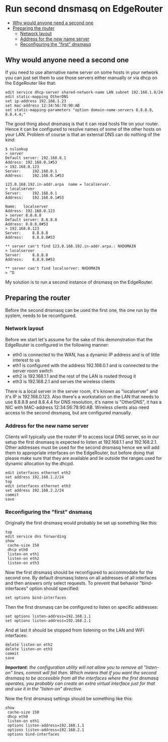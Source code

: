 # Run second dnsmasq on EdgeRouter

- [Why would anyone need a second one](#why-would-anyone-need-a-second-one)
- [Preparing the router](#preparing-the-router)
  - [Network layout](#network-layout)
  - [Address for the new name server](#address-for-the-new-name-server)
  - [Reconfiguring the "first" dnsmasq](#reconfiguring-the-first-dnsmasq)

## Why would anyone need a second one
If you need to use alternative name server on some hosts in your network you 
can just set them to use those servers either manually or via dhcp on the 
EdgeRouter like that:
```
edit service dhcp-server shared-network-name LAN subnet 192.168.1.0/24
edit static-mapping OtherDNS 
set ip-address 192.168.1.23
set mac-address 12:34:56:78:90:AB
set static-mapping-parameters "option domain-name-servers 8.8.8.8, 8.8.4.4;" 
```
The good thing about dnsmasq is that it can read hosts file on your router. 
Hence it can be configured to resolve names of some of the other hosts on your 
LAN. Problem of course is that an external DNS can do nothing of the kind:
```
$ nslookup
> server
Default server: 192.168.0.1
Address: 192.168.0.1#53
> 192.168.0.123
Server:		192.168.0.1
Address:	192.168.0.1#53

123.0.168.192.in-addr.arpa	name = localserver.
> localserver
Server:		192.168.0.1
Address:	192.168.0.1#53

Name:	localserver
Address: 192.168.0.123
> server 8.8.8.8
Default server: 8.8.8.8
Address: 8.8.8.8#53
> 192.168.0.123
Server:		8.8.8.8
Address:	8.8.8.8#53

** server can't find 123.0.168.192.in-addr.arpa.: NXDOMAIN
> localserver
Server:		8.8.8.8
Address:	8.8.8.8#53

** server can't find localserver: NXDOMAIN
> ^D
```
My solution is to run a second instance of dnsmasq on the EdgeRouter.

## Preparing the router
Before the second dnsmasq can be used the first one, the one run by the system, 
needs to be reconfigured.
### Network layout
Before we start let's assume for the sake of this demonstration that the 
EdgeRouter is configured in the following manner:
* eth0 is connected to the WAN, has a dynamic IP address and is of little 
interest to us
* eth1 is configured with the address 192.168.0.1 and is connected to the 
server room switch
* eth2 is 192.168.1.1 and the rest of the LAN is routed throug it
* eth3 is 192.168.2.1 and serves the wireless clients

There is a local server in the server room, it's known as "localserver" and 
it's IP is 192.168.0.123. Also there's a workstation on the LAN that needs to 
use 8.8.8.8 and 8.8.4.4 for DNS resolution, it's name is "OtherDNS", it has a 
NIC with MAC-address 12:34:56:78:90:AB. Wireless clients also need access to 
the second dnsmasq, but are configured manually.
### Address for the new name server
Clients will typically use the router IP to access local DNS server, so in our 
setup the first dnsmasq is expected to listen at 192.168.1.1 and 192.168.2.1.
Other addresses must be used for the second dnsmasq hence we will add them to
appropriate interfaces on the EdgeRouter, but before doing that please make sure 
that they are available and lie outside the ranges used for dynamic allocation 
by the dhcpd. 
```
edit interfaces ethernet eth2
set address 192.168.1.2/24
top
edit interfaces ethernet eth3
set address 192.168.2.2/24
commit
save
```
### Reconfiguring the "first" dnsmasq
Originally the first dnsmasq would probably be set up something like this:
```
top
edit service dns forwarding
show
 cache-size 150
 dhcp eth0
 listen-on eth1
 listen-on eth2
 listen-on eth3
```
Now the first dnsmasq should be reconfigured to accommodate for the second one.
By default dnsmasq listens on all addresses of all interfaces and then answers 
only select requests. To prevent that behavior "bind-interfaces" option should 
specified:
```
set options bind-interfaces
```
Then the first dnsmasq can be configured to listen on specific addresses:
```
set options listen-address=192.168.1.1
set options listen-address=192.168.2.1
```
And at last it should be stopped from listening on the LAN and WiFi interfaces:
```
delete listen-on eth2
delete listen-on eth3
commit
save
```
_**Important:** the configuration utility will not allow you to remove all 
"listen-on" lines, commit will fail then. Which means that if you want the 
second dnsmasq to be accessible from all the interfaces where the first 
dnsmasq operates, you probably can create an extra virtual interface just for 
that and use it in the "listen-on" directive._

Now the first dnsmasq settings should be something like this:
```
show
 cache-size 150
 dhcp eth0
 listen-on eth1
 options listen-address=192.168.1.1
 options listen-address=192.168.2.1
 options bind-interfaces
```
